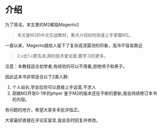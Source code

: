 # 介绍

为了简洁，本文里的M2都指Magento2

>本文是M2的中文实战教材，重点介绍如何快速上手掌握M2。

一直以来，Magento就给人留下了复杂高深莫测的印象，高冷不容易靠近

>2.x比1.x更先进,用的技术更全面,要学习的更多。


注意：本教程适合初学者,有经验的可以不用看,拒绝喷子和黑子。

因此这本书非常适合以下2类人群:

1. 个人站长,学会后你可以直接上手运营,不求人
2. 刚做M2开发0-1年的phper
鉴于M2的版本还在不断的更新,我会持续修订本书的内容。

有问题的地方，希望大家多多批评指正。

大家最好直接在评论区留言,我会及时回复并修改。